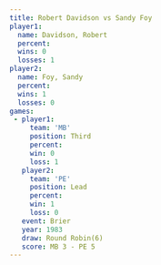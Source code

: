 ```yaml
---
title: Robert Davidson vs Sandy Foy
player1:                
  name: Davidson, Robert
  percent:              
  wins: 0               
  losses: 1             
player2:                
  name: Foy, Sandy      
  percent:              
  wins: 1               
  losses: 0             
games:
 - player1:         
     team: 'MB'     
     position: Third
     percent:       
     win: 0         
     loss: 1        
   player2:        
     team: 'PE'    
     position: Lead
     percent:      
     win: 1        
     loss: 0       
   event: Brier        
   year: 1983          
   draw: Round Robin(6)
   score: MB 3 - PE 5  
---
```

